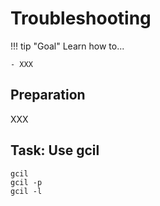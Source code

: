 # Troubleshooting

!!! tip "Goal"
    Learn how to...

    - XXX

## Preparation

XXX

## Task: Use gcil

```shell
gcil
gcil -p
gcil -l
```
